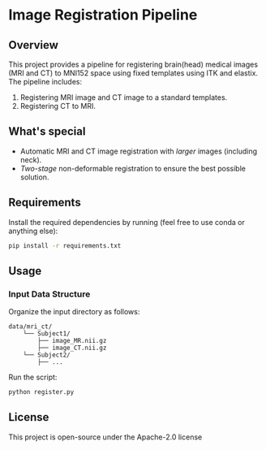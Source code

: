 # Image Registration Pipeline

## Overview
This project provides a pipeline for registering brain(head) medical images (MRI and CT) to MNI152 space using fixed templates using ITK and elastix. The pipeline includes:

1. Registering MRI image and CT image to a standard templates.
2. Registering CT to MRI.

## What's special
- Automatic MRI and CT image registration with *larger* images (including neck).
- *Two-stage* non-deformable registration to ensure the best possible solution.

## Requirements
Install the required dependencies by running (feel free to use conda or anything else):
```bash
pip install -r requirements.txt
```

## Usage

### Input Data Structure
Organize the input directory as follows:
```
data/mri_ct/
    └── Subject1/
        ├── image_MR.nii.gz
        ├── image_CT.nii.gz
    └── Subject2/
        ├── ...
```


Run the script:
```bash
python register.py
```


## License
This project is open-source under the Apache-2.0 license 

